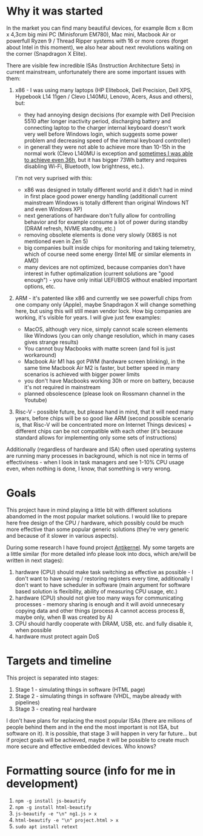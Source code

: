 # Why it was started

In the market you can find many beautiful devices, for example 8cm x 8cm x 4,3cm
big mini PC (Minisforum EM780), Mac mini, Macbook Air or powerfull Ryzen 9 /
Thread Ripper systems with 16 or more cores (forget about Intel in this moment),
we also hear about next revolutions waiting on the corner (Snapdragon X Elite).

There are visible few incredible ISAs (Instruction Architecture Sets) in current
mainstream, unfortunately there are some important issues with them:

1. x86 - I was using many laptops (HP Elitebook, Dell Precision, Dell XPS, Hypebook
L14 11gen / Clevo L140MU, Lenovo, Acers, Asus and others), but:

    * they had annoying design decisions (for example with Dell Precision 5510 after
    longer inactivity period, discharging battery and connecting laptop to the charger
    internal keyboard doesn't work very well before Windows login, which suggests some
    power problem and decreasing speed of the internal keyboard controller)
    * in generall they were not able to achieve more than 10-15h in the normal work
    (Clevo L140MU is exception and [sometimes I was able to achieve even 36h](https://mwiacek.com/www/?q=node/480),
    but it has bigger 73Wh battery and requires disabling Wi-Fi, Bluetooth, low brightness, etc.).

    I'm not very suprised with this:

    * x86 was designed in totally different world and it didn't had in mind in first
    place good power energy handling (additionall current mainstream Windows is totally
    different than original Windows NT and even Windows XP)
    * next generations of hardware don't fully allow for controlling behavior and for
    example consume a lot of power during standby (DRAM refresh, NVME standby, etc.)
    * removing obsolete elements is done very slowly (X86S is not mentioned even in Zen 5)
    * big companies built inside chips for monitoring and taking telemetry, which of
    course need some energy (Intel ME or similar elements in AMD)
    * many devices are not optimized, because companies don't have interest in futher
    optimalization (current solutions are "good enough") - you have only initial UEFI/BIOS
    without enabled important options, etc.

2. ARM - it's patented like x86 and currently we see powerfull chips from one company only (Apple),
maybe Snapdragon X will change something here, but using this will still mean vendor lock. How
big companies are working, it's visible for years. I will give just few examples:

    * MacOS, although very nice, simply cannot scale screen elements like Windows (you can only
    change resolution, which in many cases gives strange results)
    * You cannot buy Macbooks with matte screen (and foil is just workaround)
    * Macbook Air M1 has got PWM (hardware screen blinking), in the same time Macbook Air M2 is faster,
    but better speed in many scenarios is achieved with bigger power limits
    * you don't have Macbooks working 30h or more on battery, because it's not required in mainstream
    * planned obsolescence (please look on Rossmann channel in the Youtube)

3. Risc-V - possible future, but please hand in mind, that it will need many years, before chips
will be so good like ARM (second possible scenario is, that Risc-V will be concentrated more on
Internet Things devices) + different chips can be not compatible with each other (it's because
standard allows for implementing only some sets of instructions)

Additionally (regardless of hardware and ISA) often used operating systems are running many
processes in background, which is not nice in terms of effectiviness - when I look in task
managers and see 1-10% CPU usage even, when nothing is done, I know, that something is very wrong.

# Goals

This project have in mind playing a little bit with different solutions abandomed in the most
popular market solutions. I would like to prepare here free design of the CPU / hardware,
which possibly could be much more effective than some popular generic solutions (they're very
generic and because of it slower in various aspects).

During some research I have found project [Antikernel](https://github.com/azonenberg/antikernel).
My some targets are a little similar (for more detailed info please look into docs, 
which are/will be written in next stages):

1. hardware (CPU) should make task switching as effective as possible - I don't want to
have saving / restoring registers every time, additionally I don't want to have scheduler in software
(main argument for software based solution is flexibility, ability of measuring CPU usage, etc.)
2. hardware (CPU) should not give too many ways for communicating processes - memory sharing is
enough and it will avoid unnecesary copying data and other things (process A cannot access process
B, maybe only, when B was created by A)
3. CPU should hardly cooperate with DRAM, USB, etc. and fully disable it, when possible
4. hardware must protect again DoS

# Targets and timeline

This project is separated into stages:

1. Stage 1 - simulating things in software (HTML page)
2. Stage 2 - simulating things in software (VHDL, maybe already with pipelines)
3. Stage 3 - creating real hardware

I don't have plans for replacing the most popular ISAs (there are milions of people behind them
and in the end the most important is not ISA, but software on it). It is possible, that stage 3
will happen in very far future... but if project goals will be achieved,
maybe it will be possible to create much more secure and effective embedded devices. Who knows?

# Formatting source (info for me in development)
1. ```npm -g install js-beautify```
2. ```npm -g install html-beautify```
3. ```js-beautify -e "\n" ng1.js > x```
4. ```html-beautify -e "\n" project.html > x```
5. ```sudo apt install retext```